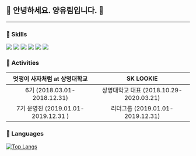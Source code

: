 ## 💜 안녕하세요. 양유림입니다. 💜
---
### 💜 Skills
<p>
  <img src="https://img.shields.io/badge/Spring-6DB33F?style=flat-square&logo=Spring&logoColor=white"/>
  <img src="https://img.shields.io/badge/Node.js-339933?style=flat-square&logo=Node.js&logoColor=white"/>
  <img src="https://img.shields.io/badge/MySQL-4479A1?style=flat-square&logo=MySQL&logoColor=white"/>
  <img src="https://img.shields.io/badge/Docker-2496ED?style=flat-square&logo=Docker&logoColor=white"/>
  <img src="https://img.shields.io/badge/Amazon AWS-232F3E?style=flat-square&logo=Amazon AWS&logoColor=white"/>
  <img src="https://img.shields.io/badge/Slack-4A154B?style=flat-square&logo=Slack&logoColor=white"/>
</p>

### 💜 Activities
|      **멋쟁이 사자처럼 at 상명대학교**   |               **SK LOOKIE**                |
|:-----------------------------------------:|:------------------------------------------:|
|        6기 (2018.03.01-2018.12.31)        |    상명대학교 대표 (2018.10.29-2020.03.21)  |
|    7기 운영진 (2019.01.01-2019.12.31 )    |      리더그룹 (2019.01.01-2019.12.31)      |

### 💜 Languages
[![Top Langs](https://github-readme-stats.vercel.app/api/top-langs/?username=ulimy&layout=compact)](https://github.com/anuraghazra/github-readme-stats)
